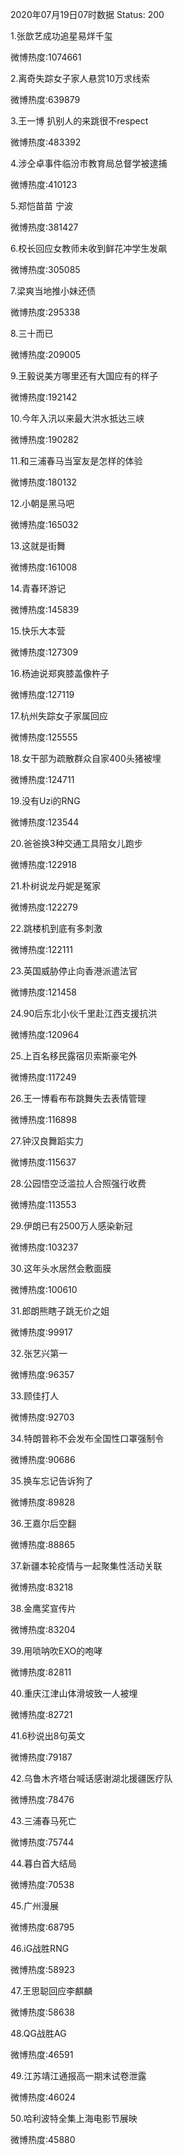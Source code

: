 2020年07月19日07时数据
Status: 200

1.张歆艺成功追星易烊千玺

微博热度:1074661

2.离奇失踪女子家人悬赏10万求线索

微博热度:639879

3.王一博 扒别人的来跳很不respect

微博热度:483392

4.涉仝卓事件临汾市教育局总督学被逮捕

微博热度:410123

5.郑恺苗苗 宁波

微博热度:381427

6.校长回应女教师未收到鲜花冲学生发飙

微博热度:305085

7.梁爽当地推小妹还债

微博热度:295338

8.三十而已

微博热度:209005

9.王毅说美方哪里还有大国应有的样子

微博热度:192142

10.今年入汛以来最大洪水抵达三峡

微博热度:190282

11.和三浦春马当室友是怎样的体验

微博热度:180132

12.小朝是黑马吧

微博热度:165032

13.这就是街舞

微博热度:161008

14.青春环游记

微博热度:145839

15.快乐大本营

微博热度:127309

16.杨迪说郑爽膝盖像杵子

微博热度:127119

17.杭州失踪女子家属回应

微博热度:125555

18.女干部为疏散群众自家400头猪被埋

微博热度:124711

19.没有Uzi的RNG

微博热度:123544

20.爸爸换3种交通工具陪女儿跑步

微博热度:122918

21.朴树说龙丹妮是冤家

微博热度:122279

22.跳楼机到底有多刺激

微博热度:122111

23.英国威胁停止向香港派遣法官

微博热度:121458

24.90后东北小伙千里赴江西支援抗洪

微博热度:120964

25.上百名移民露宿贝索斯豪宅外

微博热度:117249

26.王一博看布布跳舞失去表情管理

微博热度:116898

27.钟汉良舞蹈实力

微博热度:115637

28.公园悟空泛滥拉人合照强行收费

微博热度:113553

29.伊朗已有2500万人感染新冠

微博热度:103237

30.这年头水居然会敷面膜

微博热度:100610

31.郎朗熊瞎子跳无价之姐

微博热度:99917

32.张艺兴第一

微博热度:96357

33.顾佳打人

微博热度:92703

34.特朗普称不会发布全国性口罩强制令

微博热度:90686

35.换车忘记告诉狗了

微博热度:89828

36.王嘉尔后空翻

微博热度:88865

37.新疆本轮疫情与一起聚集性活动关联

微博热度:83218

38.金鹰奖宣传片

微博热度:83204

39.用唢呐吹EXO的咆哮

微博热度:82811

40.重庆江津山体滑坡致一人被埋

微博热度:82721

41.6秒说出8句英文

微博热度:79187

42.乌鲁木齐塔台喊话感谢湖北援疆医疗队

微博热度:78476

43.三浦春马死亡

微博热度:75744

44.暮白首大结局

微博热度:70538

45.广州漫展

微博热度:68795

46.iG战胜RNG

微博热度:58923

47.王思聪回应李麒麟

微博热度:58638

48.QG战胜AG

微博热度:46591

49.江苏靖江通报高一期末试卷泄露

微博热度:46024

50.哈利波特全集上海电影节展映

微博热度:45880


